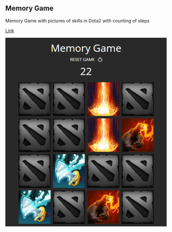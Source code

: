 ## Memory Game
Memory Game with pictures of skills in Dota2 with counting of steps

[Link](https://github.com/RomanRDQ/it-absolvent/tree/master/src/routes/MemoryGame)

[![N|Mortgage](https://github.com/RomanRDQ/it-absolvent/blob/master/src/assets/img/md/memorygame/memorygame.png?raw=true)](https://github.com/RomanRDQ/it-absolvent/blob/master/src/assets/img/md/memorygame/memorygame.png?raw=true)
